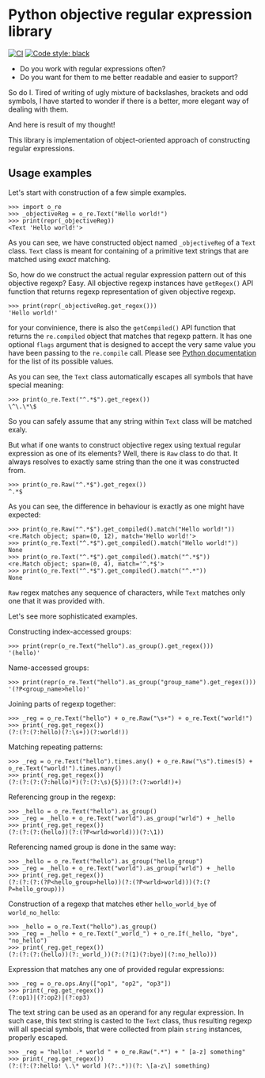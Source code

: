 Python objective regular expression library
==============================

[![CI](https://github.com/VRGhost/objective_regex/actions/workflows/main.yml/badge.svg?branch=main)](https://github.com/VRGhost/objective_regex/actions/workflows/main.yml)
[![Code style: black](https://img.shields.io/badge/code%20style-black-000000.svg)](https://github.com/psf/black)

* Do you work with regular expressions often?
* Do you want for them to me better readable and easier to support?

So do I. Tired of writing of ugly mixture of backslashes, brackets and odd symbols, I have started to wonder if there is a better, more elegant way of dealing with them.

And here is result of my thought!

This library is implementation of object-oriented approach of constructing regular expressions.



Usage examples
--------

Let's start with construction of a few simple examples.

    >>> import o_re
    >>> _objectiveReg = o_re.Text("Hello world!")
    >>> print(repr(_objectiveReg))
    <Text 'Hello world!'>
    
As you can see, we have constructed object named `_objectiveReg` of a `Text` class. 
`Text` class is meant for containing of a primitive text strings that are matched using _exact_ matching.

So, how do we construct the actual regular expression pattern out of this objective regexp?
Easy. All objective regexp instances have `getRegex()` API function that returns regexp representation of given objective regexp.

    >>> print(repr(_objectiveReg.get_regex()))
    'Hello world!'

for your convinience, there is also the `getCompiled()` API function that returns the `re.compiled` object that matches that regexp pattern. It has one optional `flags` argument that is designed to accept the very same value you have been passing to the `re.compile` call. Please see [Python documentation](http://docs.python.org/library/re.html#contents-of-module-re) for the list of its possible values.


As you can see, the `Text` class automatically escapes all symbols that have special meaning:

    >>> print(o_re.Text("^.*$").get_regex())
    \^\.\*\$
    
So you can safely assume that any string within `Text` class will be matched exaly.

But what if one wants to construct objective regex using textual regular expression as one of its elements?
Well, there is `Raw` class to do that. It always resolves to exactly same string than the one it was constructed from.

    >>> print(o_re.Raw("^.*$").get_regex())
    ^.*$
    
As you can see, the difference in behaviour is exactly as one might have expected:

    >>> print(o_re.Raw("^.*$").get_compiled().match("Hello world!"))
    <re.Match object; span=(0, 12), match='Hello world!'>
    >>> print(o_re.Text("^.*$").get_compiled().match("Hello world!"))
    None
    >>> print(o_re.Text("^.*$").get_compiled().match("^.*$"))
    <re.Match object; span=(0, 4), match='^.*$'>
    >>> print(o_re.Text("^.*$").get_compiled().match("^.*"))
    None    
    
`Raw` regex matches any sequence of characters, while `Text` matches only one that it was provided with.

Let's see more sophisticated examples.

Constructing index-accessed groups:

    >>> print(repr(o_re.Text("hello").as_group().get_regex()))
    '(hello)'
    
Name-accessed groups:

    >>> print(repr(o_re.Text("hello").as_group("group_name").get_regex()))
    '(?P<group_name>hello)'
    
Joining parts of regexp together:

    >>> _reg = o_re.Text("hello") + o_re.Raw("\s+") + o_re.Text("world!")
    >>> print(_reg.get_regex())
    (?:(?:(?:hello)(?:\s+))(?:world!))
    
Matching repeating patterns:

    >>> _reg = o_re.Text("hello").times.any() + o_re.Raw("\s").times(5) + o_re.Text("world!").times.many()
    >>> print(_reg.get_regex())
    (?:(?:(?:(?:hello)*)(?:(?:\s){5}))(?:(?:world!)+)
    
Referencing group in the regexp:

    >>> _hello = o_re.Text("hello").as_group()
    >>> _reg = _hello + o_re.Text("world").as_group("wrld") + _hello
    >>> print(_reg.get_regex())
    (?:(?:(?:(hello))(?:(?P<wrld>world)))(?:\1))

Referencing named group is done in the same way:

    >>> _hello = o_re.Text("hello").as_group("hello_group")
    >>> _reg = _hello + o_re.Text("world").as_group("wrld") + _hello
    >>> print(_reg.get_regex())
    (?:(?:(?:(?P<hello_group>hello))(?:(?P<wrld>world)))(?:(?P=hello_group)))
    
Construction of a regexp that matches ether `hello_world_bye` of `world_no_hello`:

    >>> _hello = o_re.Text("hello").as_group()
    >>> _reg = _hello + o_re.Text("_world_") + o_re.If(_hello, "bye", "no_hello")
    >>> print(_reg.get_regex())
    (?:(?:(?:(hello))(?:_world_))(?:(?(1)(?:bye)|(?:no_hello)))
    
Expression that matches any one of provided regular expressions:

    >>> _reg = o_re.ops.Any(["op1", "op2", "op3"])
    >>> print(_reg.get_regex())
    (?:op1)|(?:op2)|(?:op3)

The text string can be used as an operand for any regular expression. In such case, this text string is casted to the `Text` class, thus resulting regexp will all special symbols, that were collected from plain `string` instances, properly escaped.

    >>> _reg = "hello! .* world " + o_re.Raw(".*") + " [a-z] something"
    >>> print(_reg.get_regex())
    (?:(?:(?:hello! \.\* world )(?:.*))(?: \[a-z\] something)

